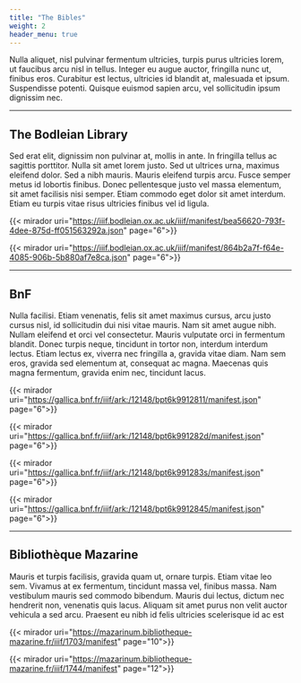 ```yaml
---
title: "The Bibles"
weight: 2
header_menu: true
---
```


Nulla aliquet, nisl pulvinar fermentum ultricies, turpis purus ultricies lorem, ut faucibus arcu nisl in tellus. Integer eu augue auctor, fringilla nunc ut, finibus eros. Curabitur est lectus, ultricies id blandit at, malesuada et ipsum. Suspendisse potenti. Quisque euismod sapien arcu, vel sollicitudin ipsum dignissim nec.

---

## The Bodleian Library
Sed erat elit, dignissim non pulvinar at, mollis in ante. In fringilla tellus ac sagittis porttitor. Nulla sit amet lorem justo. Sed ut ultrices urna, maximus eleifend dolor. Sed a nibh mauris. Mauris eleifend turpis arcu. Fusce semper metus id lobortis finibus. Donec pellentesque justo vel massa elementum, sit amet facilisis nisi semper. Etiam commodo eget dolor sit amet interdum. Etiam eu turpis vitae risus ultricies finibus vel id ligula.

{{< mirador uri="https://iiif.bodleian.ox.ac.uk/iiif/manifest/bea56620-793f-4dee-875d-ff051563292a.json" page="6">}}

{{< mirador uri="https://iiif.bodleian.ox.ac.uk/iiif/manifest/864b2a7f-f64e-4085-906b-5b880af7e8ca.json" page="6">}}

---

## BnF
Nulla facilisi. Etiam venenatis, felis sit amet maximus cursus, arcu justo cursus nisl, id sollicitudin dui nisi vitae mauris. Nam sit amet augue nibh. Nullam eleifend et orci vel consectetur. Mauris vulputate orci in fermentum blandit. Donec turpis neque, tincidunt in tortor non, interdum interdum lectus. Etiam lectus ex, viverra nec fringilla a, gravida vitae diam. Nam sem eros, gravida sed elementum at, consequat ac magna. Maecenas quis magna fermentum, gravida enim nec, tincidunt lacus.

{{< mirador uri="https://gallica.bnf.fr/iiif/ark:/12148/bpt6k9912811/manifest.json" page="6">}}

{{< mirador uri="https://gallica.bnf.fr/iiif/ark:/12148/bpt6k991282d/manifest.json" page="6">}}

{{< mirador uri="https://gallica.bnf.fr/iiif/ark:/12148/bpt6k991283s/manifest.json" page="6">}}

{{< mirador uri="https://gallica.bnf.fr/iiif/ark:/12148/bpt6k9912845/manifest.json" page="6">}}

---

## Bibliothèque Mazarine
Mauris et turpis facilisis, gravida quam ut, ornare turpis. Etiam vitae leo sem. Vivamus at ex fermentum, tincidunt massa vel, finibus massa. Nam vestibulum mauris sed commodo bibendum. Mauris dui lectus, dictum nec hendrerit non, venenatis quis lacus. Aliquam sit amet purus non velit auctor vehicula a sed arcu. Praesent eu nibh id felis ultricies scelerisque id ac est

{{< mirador uri="https://mazarinum.bibliotheque-mazarine.fr/iiif/1703/manifest" page="10">}}

{{< mirador uri="https://mazarinum.bibliotheque-mazarine.fr/iiif/1744/manifest" page="12">}}